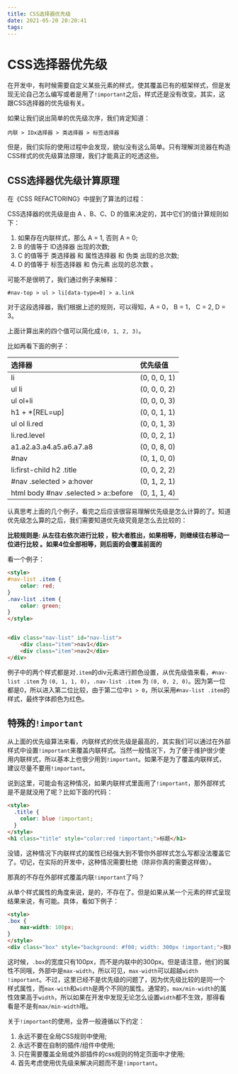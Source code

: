 ```yaml
---
title: CSS选择器优先级
date: 2021-05-20 20:20:41
tags:
---
```


# CSS选择器优先级

在开发中，有时候需要自定义某些元素的样式，使其覆盖已有的框架样式，但是发现无论自己怎么编写或者是用了`!important`之后，样式还是没有改变。其实，这跟CSS选择器的优先级有关。


如果让我们说出简单的优先级次序，我们肯定知道：

`内联 > IDx选择器 > 类选择器 > 标签选择器`

但是，我们实际的使用过程中会发现，貌似没有这么简单。只有理解浏览器在构造CSS样式的优先级算法原理，我们才能真正的吃透这些。

## CSS选择器优先级计算原理

在《CSS REFACTORING》中提到了算法的过程：

CSS选择器的优先级是由 A 、B、C、D 的值来决定的，其中它们的值计算规则如下：

1. 如果存在内联样式，那么 A = 1, 否则 A = 0;
2. B 的值等于 ID选择器 出现的次数;
3. C 的值等于 类选择器 和 属性选择器 和 伪类 出现的总次数;
4. D 的值等于 标签选择器 和 伪元素 出现的总次数 。

可能不是很明了，我们通过例子来解释：

`#nav-top > ul > li[data-type=0] > a.link`

对于这段选择器，我们根据上述的规则，可以得知，A = 0， B = 1， C = 2, D = 3。

上面计算出来的四个值可以简化成`(0, 1, 2, 3)`。

比如再看下面的例子：

|选择器|优先级值|
|:--|:--|
|li| (0, 0, 0, 1) |
|ul li| (0, 0, 0, 2) |
|ul ol+li| (0, 0, 0, 3) |
|h1 + *[REL=up]| (0, 0, 1, 1) |
|ul ol li.red| (0, 0, 1, 3) |
|li.red.level| (0, 0, 2, 1) |
|a1.a2.a3.a4.a5.a6.a7.a8| (0, 0, 8, 0) |
|#nav| (0, 1, 0, 0) |
|li:first-child h2 .title| (0, 0, 2, 2) |
|#nav .selected > a:hover| (0, 1, 2, 1) |
|html body #nav .selected > a::before| (0, 1, 1, 4) |

认真思考上面的几个例子，看完之后应该很容易理解优先级是怎么计算的了。知道优先级怎么算的之后，我们需要知道优先级究竟是怎么去比较的：

**比较规则是: 从左往右依次进行比较 ，较大者胜出，如果相等，则继续往右移动一位进行比较 。如果4位全部相等，则后面的会覆盖前面的**

看一个例子：

```html
<style>
#nav-list .item {
	color: red;
}
.nav-list .item {
	color: green;
}
</style>


<div class="nav-list" id="nav-list">
	<div class="item">nav1</div>
	<div class="item">nav2</div>
</div>
```

例子中的两个样式都是对`.item`的div元素进行颜色设置，从优先级值来看，`#nav-list .item` 为 `(0, 1, 1, 0)`，`.nav-list .item` 为 `(0, 0, 2, 0)`。因为第一位都是0，所以进入第二位比较，由于第二位中`1 > 0`，所以采用`#nav-list .item`的样式，最终字体颜色为红色。

## 特殊的`!important`

从上面的优先级算法来看，内联样式的优先级是最高的，其实我们可以通过在外部样式中设置`!important`来覆盖内联样式。当然一般情况下，为了便于维护很少使用内联样式，所以基本上也很少用到`!important`。如果不是为了覆盖内联样式，建议尽量不要用`!important`。

说到这里，可能会有这种情况，如果内联样式里面用了`!important`，那外部样式是不是就没用了呢？比如下面的代码：

```html
<style>
  .title {
    color: blue !important;
  }
</style>
<h1 class="title" style="color:red !important;">标题</h1>
```

没错，这种情况下内联样式的属性已经强大到不管你外部样式怎么写都没法覆盖它了。切记，在实际的开发中，这种情况需要杜绝（除非你真的需要这样做）。

那真的不存在外部样式覆盖内联`!important`了吗？

从单个样式属性的角度来说，是的，不存在了。但是如果从某一个元素的样式呈现结果来说，有可能。具体，看如下例子：

```html
<style>
.box {
	max-width: 100px;
}
</style>
<div class="box" style="background: #f00; width: 300px !important;">我的宽度是多少呢？<div>
```
这时候，`.box`的宽度只有100px，而不是内联中的300px。但是请注意，他们的属性不同哦，外部中是`max-width`，所以可见，`max-width`可以超越`width !important`。不过，这里已经不是优先级的问题了，因为优先级比较的是同一个样式属性，而`max-with`和`width`是两个不同的属性。通常的，`max/min-width`的属性效果高于`width`，所以如果在开发中发现无论怎么设置`width`都不生效，那得看看是不是有`max/min-width`哦。

关于`!important`的使用，业界一般遵循以下约定：

1. 永远不要在全局CSS规则中使用;
2. 永远不要在自制的插件/组件中使用;
3. 只在需要覆盖全局或外部插件的css规则的特定页面中才使用;
4. 首先考虑使用优先级来解决问题而不是`!important`。